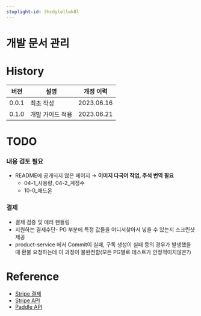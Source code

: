 ```yaml
---
stoplight-id: 3hcdylellwk8l
---
```


# 개발 문서 관리

# History
| 버전    | 설명        | 개정 이력      |
|-------|-----------|------------|
| 0.0.1 | 최초 작성     | 2023.06.16 |
| 0.1.0 | 개발 가이드 적용 | 2023.06.21 |

    
# TODO

### 내용 검토 필요
- README에 공개되지 않은 페이지 → **이미지 다국어 작업, 주석 번역 필요**
    - 04-1_사용량, 04-2_계정수
    - 10-0_애드온

### 결제
- 결제 검증 및 에러 핸들링
- 지원하는 결제수단- PG 부분에 특정 값들을 어디서찾아서 넣을 수 있는지 스크린샷 제공
- product-service 에서 Commit이 실패, 구독 생성이 실패 등의 경우가 발생했을 때 환불 요청하는데 이 과정이 불완전함(모든 PG별로 테스트가 안정적이지않은?)


# Reference
- [Stripe 결제](https://stripe.com/docs/payments)
- [Stripe API](https://stripe.com/docs/api/customers)
- [Paddle API](https://developer.paddle.com/api-reference/1384a288aca7a-api-reference)